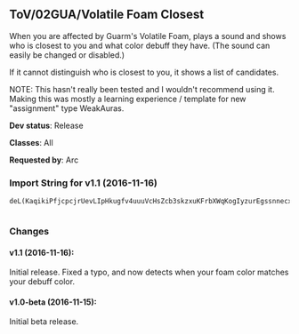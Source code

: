 ## ToV/02GUA/Volatile Foam Closest

When you are affected by Guarm's Volatile Foam, plays a sound and
shows who is closest to you and what color debuff they have.
(The sound can easily be changed or disabled.)

If it cannot distinguish who is closest to you, it shows a list of
candidates.

NOTE: This hasn't really been tested and I wouldn't recommend using it.
Making this was mostly a learning experience / template for new
"assignment" type WeakAuras.

**Dev status**: Release

**Classes**: All

**Requested by**: Arc

### Import String for v1.1 (2016-11-16)

    deL(KaqikiPfjcpcjrUevLIpHkugfv4uuuVcHsZcb3skzxuKFrbXWqKogIyzurEgssnnecxdH02qvvFtKW4qvX5qiADiunpekUhQY(qsOdksQfsb1dfrtuKexKcsTrPu(ivLCsuvzLs1mrsGBIkWofP(PijnuKe1srs9ue1uPk5QurTvubnwuHQolQqL3svP0CPQu5UuvQAVsXFLs1GHdtPfJepMOMmv6YcBMiFMQy0OsNwuRMcs8AuHmBjDBk0Ur53egoQOLtQNlX0j56i12fj67OQ04PaNNQQ1JKK3tvQ5JKGUpvf7xDdjnE1q224vJQHSCJxnPjPXRgYwzvwWknE1qoZYQgVAiltxucJnKB1QvRHxco0qi1jF5CQneouuTQCngTjSghjRIsuuJwTA16EviBRJup4nS0AB7blL3RczBD4H2QnMuuf6YG3W77JXy4TBqHwsAWBKOTCO9pOYCRHhJjimgdjH14G3irBvRXmZZGdfvRkxJrBcRXeegYIQqp4nsKQAlZtKGWqw4gdEJess8HpKsAcFiCFmgdVDdk0ssdEJeKTvL)bzoZkvnsqymKewJdEJegwNzH)bhkQwvUgJ2ewJjimgYIQqp4ns4lDeSeegdzHBm4nsqkPsswBcFiCFmgdVDdk0ssdEJePIvZrJujxK5A1EIeegscRXbVrcYCTUc(6FWHIQvLRXOnH1yccdzrvOh8gjOY0AoRrccdzHBm4nsyTeLOwBcFU7Z9Qq2whTrDYbVH3(mA1A0Mohm3Q)b1wMNyKKBiZr3RczBDWeSiPOk0jfUXG3iHKKKKKuI7vHSToOzfRuKuuf6Kc3yWBKqsYjNCYPe3RczBDy0AazRuKoSAk(jZvWx2G3WP7vHSTomAnWzwXkfPdRMIFYCf8Ln4nC6(9Qq2wh6qshfU8JPcDkT1bVbPMiHO3RczBDuTff1HKokCh8gKEVkKT1HmDrjm6vyGAWBKiX97vHSToKOzYQSGnKfvHotvHdzrvOtkCdcJIsB((ymg6qrRzdjH2Ov5ibvOSKKVP4BkuH6eegYIQqNu4gegfL289G5E)EviBRdjAMSklydzUHmhLuufAh0SSY89XymKe6r7egYJmBK50M1fhEOTAJjfvHUyE4kUpgJXymgzPHZSSkvck0ssoOzzfHHSj3GcTKK5HIBWUpgJXymgJXyOdfTMnKVpgJXymgbZ9(ymgbZ9EWCVFVkKT1HentwLfSHoK0rHRdjH1ysrvOnFFmgJQq2wh(f0ubzwm4nKfvHotvHdjH1ysrvOnjlCdcdjH2Ov5iHVPmeSbhxQ6SHAccdjH1ysrvOnjlQcTzZ3hJXOkKT1HFbDsrvOh8gYCdzokPOk0osWz16p0jmFFmgJS0WbtOg(f0jfvH28qOhoKewJjfvHEWJ3WVGoPOk0MhkUb7(ymgJXyOdfTMn8lOPcYSWKPe(owctMs0MWACilQc9WOvjZnkgQjUpgJrWCVpgJX9XymQczBDuSsr6WQP4NWGMvSsr6WQP4FWB4TpegE7Z9XymQczBDegO0wYwPiDy1u8tyegO0wNzfRuKoSAk(h8gKsyq69XymUpgJrviBRd5QOefLZSSQqyixfLOOO2Y8edEJ2OojX9vOswfLOO4hZxAbnNomFFmgdjHEKjmOzz1iZgzoTzDXHCvuIIYzwwvmpCf3hJXymgJQq2whkUrwNuuf6XG3qMBiZrjfvH2bnlRmFFmgJXymQczBDilQcDsHBm4nuCJSoPOk0dlZDO4gzDsrvOnjlCJHqpycwKuuf6Kc34(ymgJXyufY26OO0dEdzrvOZuv4qwuf6Kc3GWqjkkDM5XHZSSkT1y4GMLvMnB((ymgJXyCFmgJXymYsdf3iRtkQc9GhVHKWAmPOk0dHEWeQHIBK1jfvHEO4gS7JXymgJXymgzPbvQyLI0HvtX)GyggTgq2kfPdRMIFYCf8LnuCd29XymgJXymgJXymuzwj0khfRuKoSAk(jmkkT57JXymgJXymgrTe3hJXymgJXymgJXimqPTKTsr6WQP4FWBegO0wYwPiDy1u8pi2bj3hJXymgJXymcM79XymgJXiQL4(ymgJXymgJrwAqLOzfRuKoSAk(heZWO1aNzfRuKoSAk(jZvWx2qXny3hJXymgJXymgJXqLzLqRCqZkwPiDy1u8tyuuAZ3hJXymgJXymIAjUpgJXymgJXymgJryGsBDMvSsr6WQP4FWBegO0wNzfRuKoSAk(he7GK7JXymgJXymgbZ9(ymgJXyem37JXyem37JXyCFmgJIvkshwnf)dEdLLsnmjlyYwLJIvkshwnf)egjgjmFFmgJIvkshwnf)dEdzrvOZuv4qsynMuufAtYc3GWyKGSvki(iHztMkwPiDy1u8FFmgJS0imqPTKTsr6WQP4FqfhKouCd29XymgJXOyLI0HvtX)G3OyLI0HvtXVjtYIQqNPQWHKWAmPOk0MKfUbHrIbXMWKPWaL2s2kfPdRMIFZ3hJXiyU3hJX4(ymgzPbvIMvSsr6WQP4FWJ3G0HL5ocduARZSIvkshwnf)dE8gKouCd29XymgJXqMUOeg9kmqn4n8lOPcYSWKPe(owctMkwPiDy1u8FFmgJXym0HIwZUpgJrWCVpgJX9XymOzfRuKoSAk(h8gklLAyswWKTkh0SIvkshwnf)egjgjmFFmgdAwXkfPdRMI)bVHSOk0zQkCqZkwPiPOk0jfUbHrcNzfRuq8rcZMmrZkwPiDy1u8FFmgJS0imqPToZkwPiDy1u8pOIdshkUb7(ymgJXyqZkwPiDy1u8p4nOzfRuKoSAk(nzswuf6mvfoOzfRuKuuf6Kc3GWiXGytyYuyGsBDMvSsr6WQP4389XymcM79XymKPlkHrVcdudEd)cAQGmlmzkHVJLWKPIvkshwnf)MmLW3XsyYenRyLI0HvtX)9Xym0HIwZUhm373LOzYQSGnsTPIYQOlEPZE8eAhMVpgJrviBRdjH1ysrvOVpgJHKqpANWqEKzJmN2SU4WdTvBmPOk0fZdxX9XymgJXilnCMLvPsqHwsYrcoRw)HobHHSjjH1O5HIBWUpgJXymgJXyijSgtkQc9G3q((ymgJXymgJbfDy5O7JXymgJrWCVpgJrWCVpgJX9XymQczBDWe8DWB4Rq5v2y4W89XymYsdjH1ysrvOhkUb7(ymgJXyKLgmbFhTgvBrrDiPJc3bvCOdjDu4YpMk0P0whkUb7(ymgJXymgJr1wuuhs6OWDWBWe89(ymgJXymgJHoK0rHRdjH1ysrvOnFFmgJXymcM79XymgJXqhkAnBO00X9XymIAjUpgJXymgY0fLWOxHbQbVrIe3hJXymgdDOO1SHKTwI7JXyem37bZ9(DjAMSklyJuBsMUOeg9kmq1gnt2H57JXyOdfTMnKPlkHrVcdu3dM797TA1Q1OnDoyUv)dQTmpXij3qMJgTA1Q192OoPPSkmwg8gEFFmgdVjHWymgejPKKcI6dH7JXy4TtegJXG)unvtKK6dH7JXy4nvtymgdIWPuq1o5dH7JXy4nrqymgdsCIijLOe1hc3hJXWBIsymgd(quN4Fk8HW9Xym8ofegJXGp8HO8Hi9HW9Xym8MpegJXG)8H)PGp(q4(ymgEtcPegJrkis(WhIWhc3hJXWBsikHXy4ePor1e1hc3hJXWBNiLWym4dFikFsHpeUpgJH3orucJXiferksbj(q4(ymgEt1Ksymgo5KtKWhFiCFmgdVPAIsymgebjeLuI6dH7JXy4nrqkHXyquNicIKuFiCFmgdVjcIsymg83PuqKeHpeUpgJH3eLucJXGes4pjunr6dH7JXy4nrjkHXyKcIG)uDk8HW9Xym8M)KsymgeLu(qus8HW9Xym8ofKsymgebjoXFI6dH7JXy4nFiLWymicNsb)jsFiCFmgdVjssjmgdsOAQMiDIO(q4(ymgEtcPKsymiHuIKu(4KpeUpgJH3orkPegd(WFIse83hc395(92OoPjTn76mlRkegTrDstCA1k)oZYQcHrBuN0et4mlRkdEdV9HWWBFim82N7sc9ip4niHWGdsnhF7uNA(LkTZbgAoWWgAQjpCf3hJXOnQtAsBZUoZYQIVn77h8gj02SBctMY3dM7DjHEKh8gKqyWbPMJVDQCQP2loU25adnhyydn1KhUI7JXy0g1jnXPvR87mlRk(2SVFWBKGtRw5pHjt57bZ9(9wTguBzEchKAEWBqkHb1wMNWrAILeZdEJmtkZYk)3B1Aq6Gy4nYdIH3i99wTgAlZtmYm3WGbXWBKheFqZYQrUmOevbFhuBzEchzILeZ3B1AOTmpXiZCddgurEJ8G4dAwwnYLHLIiLXGAlZt4iB(ERwdTL5jgzMByWGhVrEq8bnlRg5YGsO4BeSb1wMNWr28WYChuBzEchzILeZ3V3Q1G6qrRzLHsthJS0GMLvCSYqBzEIrM5ggmiMHIRokCfvxt3B1AO4QJcxr1Dy06FqjgsARSkly26qOhzMuMLvHP7s0mzvwWgTrDsItTL5jmCuf81bnlRimuC1rHRO6A((ymgvHSTosp4nOsLOkzkRcJL7JXyKLgkU6OWvuDhedVbPdf3GDFmgJXym0HIwZgs2AjUpgJrulrwAO4QJcxr1DqfhPhkUb7(ymgJXyOdfTMnuA64(ymgrTe3hJXymgdfxDu4kQUdEd5ixDO4QJcxr1189XymgJXOkKT1rwfg5xQm4nkrvYuwfgl(wfxDu4kQU(EFRt((7JXymgJHou0A2GFf(PcJ8JrTL5jCKvHr(Lkeg0SSY89XymcM79G5E)ERwd(zKZAymykRklydH0GsMz1(hLWQL5ouIHuM5ouCJbnlR4yLH2Y8eJmZnmW09wTguzDilyUzvwWgoQugedVbnlR4yLH2Y8eJmZnmyqm8g0umpmsxudkXWyOmDVvRrLcXhzMCLUKtzmQc(g6bfbnZ9ERwdAkeFKzYv6soLXGMtod9GIGM5EVvRHoKDdovCj(qMwRdMAOdzADjlyd3Gtf3HJIvku(hYCdzoY8DjAMSklyJ2OojXB3WKdRwMRdAwwryuPqyqtHWqhYUbNkUMVpgJHTucTYHoKDdovCheZGesj189XymSLsOvoQugedVbnfZ3hJXilnQug84nOPmuCd29XymgJXqhkAnBuPCFmgJG5EFmgJQq2whgZUdEd5ixD4OszqSdAkMhgYWjZ3hJXilnkrvI4uBzEcdhvbFDqZYkcdJzxZdf3GDFmgJXym0HIwZgLOkr82nm5WQL56GMLvegvkeggZUJwdsim0HSBWPI7GyhKy((ymgrTe3hJXymgdDOO1SrjQseVDdtoSAzUoOzzfHHXSlHbnfcdDi7gCQ4oi2bjMVpgJrWCVhm373B1A0wM5wgkUXGMLvCSYqBzEIrM5ggqyKLgucfFJGnQugwM7GMIP7TAnQui(iv5uLfmBLWiZKR0LCkJrvW3qpOiOzUMU3Q1ymgdQdfTMvgvkJwdsgzPbnlR4yLH2Y8eJmZnmyqmJkft3B1AqtH4JuLtvwWSvcJmtUsxYPmg0CYzOhue0mxt3B1AmgJb1HIwZkdAkdIDqYilnOzzfhRm0wMNyKzUHbdQ4GMIP7s0mzvwWgTrDsI3wM5sTL5jCqZYkcJkfcdAkMVpgJrviBRJ0dEdQujQsMYQWy5(ymgvkdEJkLHqpi9(ymg0ug8g0ugc9i99XymYsJsuLio1wMNWWrvWxh0SSIWOsX8qXny3hJXymgdDOO1SrLYO1GK7JXyem37JXyKLgmHAuIQeXP2Y8egoQc(6GMLveg0uge7GeZdf3GDFmgJXym0HIwZg0uge7GK7JXyem37JXyOdfTMnkrvI4TByYHvlZ1bnlRimQuimOPqyqQ57bZ9(DjAMSklyJ2OojX9vOswfLOO4hZxAbnNPM2ahfzlZzwwvmFFmgJQq2whPh8guPsuLmLvHXY9XymQczBDixfLOOCMLvLbVH3(CFmgJQq2whYvrjkkQTmpXG3i99XymKe6r7eg0SSAKzJmN2SU4OiBzoZYQI5HR4(ymgJXyKLgoZYk(v4WCjtPgoOzzL5HL5oyc1WzwwXVIZSSYbnlRimsWz16p0jmpuCd29XymgJXymgJQq2whAlZtm4nkrvI4TLzUuBzEch0SSIWGLRegYvrjkkQTmpH57JXymgJXymgzPH2Y8edIzixfLOOO2Y8edf3GDFmgJXymgJXymgd5QOeff1wMNyWBOTmpX9XymgJXymgJXym4BMZWHCvuIIYzwwvmFFmgJXymgJXymgdvMvcTYHCvuIIYzwwvimOzzL57JXymgJXymgrTezPH2Y8edE8gYvrjkkQTmpXqXny3hJXymgJXymgJXqLzLqRCixfLOOCMLvfcdAwwz((ymgJXymgJrWCVpgJXymgbZ9(ymgbZ9(ymg6qrRzd5QOefLZSSQqyixfLOOO2Y8e3dM797s0mzvwWgTrDsI7RqLSkkrrXpMV0cAoDy((ymgzPb)k8JrTn76W8qXny3hJXymgdDOO1SrjQse3xHkzvuIIIFmFPf0CMAAdCuIQKjTn76mlRkMVpgJrulrwAWVc)y(slO50H5HIBWUpgJXymg6qrRzJsuLiUVcvYQOeff)y(slO5m10g4OevjtCA1k)oZYQI57JXye1sCFmgJXym0HIwZgLOkrCFfQKvrjkk(X8LwqZzQPnWrjQsMycNzzvX89XymcM79G52q2v0UmDrjm2y4gvd5IYQvnE1q2v0ErqZCBmCd5IGM52qEitxucJnKlcAMB7CAvCBitwqZCnezDyv06WqsN9WvrrOzr7CGTgTN0wuH2q4WuT9uqkv3E6ShUkkcnlANdS1O9K2Ik0Ttkrnj84Pr1OAiBLv5ugEPZE8eAoq4gnPBrcPnKLPlkHrVcdunKLOzYQSG5W8qhkAnByP122dwknjtxucJEfgOAJMj7W8iyUnKDJICd5uRLhPKetKmCIus4FlsiPfj8VHSBUyOqZKv5ugnKT1Adz3CHZQ1VxHbQgY(g5gYscMQHCBzTDWbcMyWbHBM2ydzjbtrotvrtAs4FdzUr2dxvtAs4Fd5SBdzVeCOHqQt(Y5uBiCOOAv5AmAtynoswfLOOgEfgOAixfw3gVAihmzbntf6SBdzsis(7ud5sMQIgVAixYmp1OHSIVbt5Vr1qMUeThmzbntf6SBJHBitxI2lzQkAmCJQHmJ2Ox6ShpHU0KMKgY6WtwW8YpNrdzvyGQHSsN94j0nE1qwMBiZrnKP501QIgYY0fLWydzjAMSklyomp0HIwZgwATT9GLstfLvrx8sN94j0ompcMBdzz6IsySDUz3OHSkBmCBiltxucJTR8Zz0qUOSk6sdzLFoJgYY0fLWyJQHmntPZE8e6gVAiltxucJnKLOzYQSG5W8qhkAnBO00XiyUnQgY8n7Q42KMpnQgvdz3gVAiBLv5ugEPZE8eAoq4gnPBrcPnKPyL5ipAbnZTHSHRzQIQSA3rQKTvHNHHTYCKhTGM52qMIq7g6uvsQeQM08VHSBUyOqZKv5ugnKT1Ad5WaoTm3WTXWnK5gzpCvnPjH)nKZUnK9sWHgcPo5lNtTHWHIQvLRXOnH14izvuIIQHmJ2Ox6ShpHU0KMKgY6WtwW8YpNrdzx)mRXSShTGMZgYLOkrLfzMQHSxPkvUHCHtRC0KM0gY8n7Q42KMpnQgYgBi72qU0q2jtozYjtK0qoLnPjHiCIKgvtd
     

### Changes

#### v1.1 (2016-11-16):

Initial release. Fixed a typo, and now detects when your 
foam color matches your debuff color.


#### v1.0-beta (2016-11-15):

Initial beta release.

